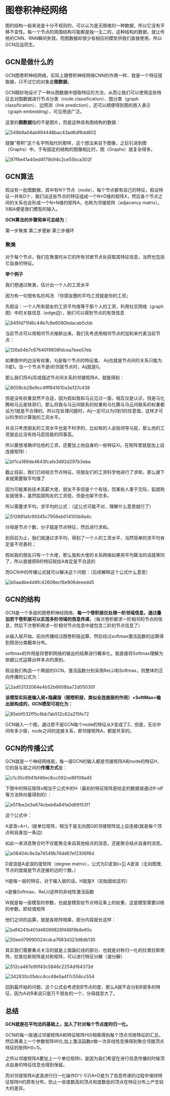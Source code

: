 # 图卷积神经网络

​	图的结构一般来说是十分不规则的，可以认为是无限维的一种数据，所以它没有平移不变性。每一个节点的周围结构可能都是独一无二的，这种结构的数据，就让传统的CNN、RNN瞬间失效。而图数据却很少有相应的模型供我们直接使用，所以GCN应运而生。

## GCN是做什么的

GCN图卷积神经网络，实际上跟卷积神经网络CNN的作用一样，就是一个特征提取器，只不过它的对象是**图数据**。

GCN精妙地设计了一种从图数据中提取特征的方法，从而让我们可以使用这些特征去对图数据进行节点分类（node classification）、图分类（graph classification）、边预测（link prediction），还可以顺便得到图的嵌入表示（graph embedding），可见用途广泛。

这里的**图数据**指的不是图片，而是这种具有图结构的数据：

![548b9a04ab694448bac43ad6df6dd802](./GCN图片/548b9a04ab694448bac43ad6df6dd802.jpg)

就像"卷积"这个名字所指代的那样，这个想法来自于图像，之后引进到图（Graphs）中。于有固定的结构的图像相比时，图（Graphs）就复杂得多。

![97f6e41a40ed4f79b94c2ce55bca302f](./GCN图片/97f6e41a40ed4f79b94c2ce55bca302f.png)

## GCN算法

假设有一批图数据，其中有N个节点（node），每个节点都有自己的特征，假设特征一共有D个，我们设这些节点的特征组成一个N×D维的矩阵X，然后各个节点之间的关系也会形成一个N×N维的矩阵A，也称为邻接矩阵（adjacency matrix）。X和A便是我们模型的输入。

**GCN算法的步骤简单可总结为：**

第一步聚类
第二步更新
第三步循环

### 聚类

对于每个节点，我们在聚类时从它的所有邻居节点处获取其特征信息，当然也包括它自身的特征。

**举个例子**

我们想通过聚类，估计出一个人的工资水平

因为有一句很有名的鸡汤 『你朋友圈的平均工资就是你的工资』

先假设：一个人所有朋友的工资平均值等于那个人的工资，利用社交网络（graph图）中的关联信息（edge边），我们可以得到节点的有效信息

![845fd71fd6c44b7c8e6080bdacab5cbb](./GCN图片/845fd71fd6c44b7c8e6080bdacab5cbb.png)

当前节点可以用相邻节点推断出来。我们先考虑用相邻节点的加和来代表当前节点：

![126a54b7c67640f9808fdcea7eee57eb](./GCN图片/126a54b7c67640f9808fdcea7eee57eb.jpg)

如果图中的边没有权重，Xj是每个节点的特征值， Aij也就是节点间的关系只能为0或1。当一个节点不是i的邻居节点时，Aij就是0。

那么我们将Aij写成描述节点间关系的邻接矩阵A，就能得到：

![8008cb28e9cc4fff841610a3e137c438](./GCN图片/8008cb28e9cc4fff841610a3e137c438.jpg)

但是没有权重显然不合适，因为假如我和马云见过一面，相互仅是认识，但是马化腾和马云是铁哥们，那么将我与马云间联系的权重和马化腾与马云间联系的权重都设为1就是不合理的，所以在处理问题时，Aij一定可以为0到1的任意值，这样才可以科学的计算我的工资水平。

并且只考虑朋友的工资水平也是不科学的，比如有的人会拍领导马屁，那么他的工资就会比没有拍马屁技能的同事高。

所以要想准确评估他的工资，还要加上他自身的一些特征Xi。在矩阵里就是加上自连接矩阵I：

![bf1ca189de4643fcafe3d92d297b3eba](./GCN图片/bf1ca189de4643fcafe3d92d297b3eba.jpg)

截止目前，我们已经结合节点特征，将朋友们的工资科学地进行了求和，那么接下来就需要取平均值了

因为可能某些技术高薪大佬，朋友不多但是个个有钱，而某些人善于交际，狐朋狗友就很多，虽然狐朋狗友的工资低，但是也架不住多。

所以需要求平均，求平均的公式：（这公式可能不对，理解什么意思就行了）

![512881a1c99345c7956eb014100b9a4c](./GCN图片/512881a1c99345c7956eb014100b9a4c.jpg)

分母是节点个数，分子就是节点特征，然后进行求和。

到目前为止，我们就通过求平均，得到了一个人的工资水平，当然简单的求平均肯定是不完善的；

假如我的朋友只有一个大佬，那么我和大佬的关系网络如果用平均算法的话就等同了，所以直接把B的特征赋给A肯定是不合适的

而GCN中的传播公式就可以解决这个问题：（后续解释这个公式什么意思）

![b0aadbe4d4fc42608ecf6e906deeedd5](./GCN图片/b0aadbe4d4fc42608ecf6e906deeedd5.png)

## GCN的结构

GCN是一个多层的图卷积神经网络，**每一个卷积层仅处理一阶邻域信息，通过叠加若干卷积层可以实现多阶邻域的信息传递**。（每次卷积都求一阶相邻的节点的信息，然后下次卷积再求一阶相邻节点信息中就包含二阶的节点信息了）

从输入层开始，前向传播经过图卷积层运算，然后经过softmax激活函数的运算得到预测分类概率分布。

softmax的作用是将卷积网络的输出的结果进行概率化，我直接将Softmax理解为依据公式运算出样本点的类别。

假设我们构造一个两层的GCN，激活函数分别采用ReLU和Softmax，则整体的正向传播的公式为：

![2ad53132064e4b52b6608ba72d05030f](./GCN图片/2ad53132064e4b52b6608ba72d05030f.jpg)

**该模型实际是输入层+隐藏层（图卷积层，类似全连接层的作用）+SoftMax+输出层构成的，GCN模型可视化为：**

![85ebf032ff5c4bb7ab512c62a215fe72](./GCN图片/85ebf032ff5c4bb7ab512c62a215fe72.png)

GCN输入一个图，通过若干层GCN每个node的特征从X变成了Z，但是，无论中间有多少层，node之间的连接关系，即邻接矩阵A，都是共享的。 

## GCN的传播公式

GCN就是一个神经网络层，每一层GCN的输入都是邻接矩阵A和node的特征H，它的层与层之间的**传播方式**是：

![c1c30c6941bf46ec8cc092ce89108a45](./GCN图片/c1c30c6941bf46ec8cc092ce89108a45.png)

下图中的特征矩阵x相当于公式中的H（最初的特征矩阵是给定的数据或通过tf-idf等方法转向量得到的）：

![e511be2e3e874cbeb6a84fa0d69153f1](./GCN图片/e511be2e3e874cbeb6a84fa0d69153f1.png)

这个公式中：

A波浪=A+I，I是单位矩阵，相当于是无向图G的邻接矩阵加上自连接(就是每个顶点和自身加一条边)

如此一来消息聚合时不仅能聚合来自其他结点的消息，还能聚合结点自身的消息。

![e08404c9e3a74549b74dd67ef2306f6d](./GCN图片/e08404c9e3a74549b74dd67ef2306f6d.png)

D波浪是A波浪的度矩阵（degree matrix），公式为D波浪ii=∑j A波浪（无向图里,节点的度就是节点连接的边的个数。）

H是每一层的特征，对于输入层的话，H就是X（初始就给定的）

σ是像Softmax、ReLU这样的非线性激活函数

W就是每一层模型的参数，也就是模型给节点特征乘上的权重，这是模型需要训练的参数，即权值矩阵

他们之间的运算，就是各矩阵相乘，部分内容就长这样：

![bdf4241b401d46099828f488f9b8e65c](./GCN图片/bdf4241b401d46099828f488f9b8e65c.png)

![50ee079990024cdca7683d323d8db130](./GCN图片/50ee079990024cdca7683d323d8db130.png)

其实我们需要重点关注的就是上面画红线的部分，也就是对称归一化的拉普拉斯矩阵，拉普拉斯矩阵是对称矩阵，可以进行特征分解（谱分解）

![512ca467e90f43c5846c2254d164373d](./GCN图片/512ca467e90f43c5846c2254d164373d.jpg)

![342830c05dcc4cc48e5a4f7c556cc554](./GCN图片/342830c05dcc4cc48e5a4f7c556cc554.jpg)

回到最开始的问题，这个公式会考虑到B节点的度，那么A就不会分到B很多的特征，因为A对B来说只是万千朋友的一个，分母就变大了。

## 总结

**GCN就是在平均法的基础上，加入了针对每个节点度的归一化。**

GCN的每一层通过邻接矩阵A和特征矩阵H(l)相乘得到每个顶点邻居特征的汇总，然后再乘上一个参数矩阵W(l),加上激活函数σ做一次非线性变换得到聚合邻接顶点特征的矩阵H(l+1)。

之所以邻接矩阵A要加上一个单位矩阵I，是因为我们希望在进行信息传播的时候顶点自身的特征信息也得到保留。

而对邻居矩阵A波浪进行归一化操作D^(-1/2)A*D是为了信息传递的过程中保持特征矩阵H的原有分布，防止一些度数高的顶点和度数低的顶点在特征分布上产生较大的差异。
